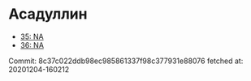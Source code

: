 # Асадуллин
- [35: NA](35.md)
- [36: NA](36.md)

Commit: 8c37c022ddb98ec985861337f98c377931e88076
 fetched at: 20201204-160212
